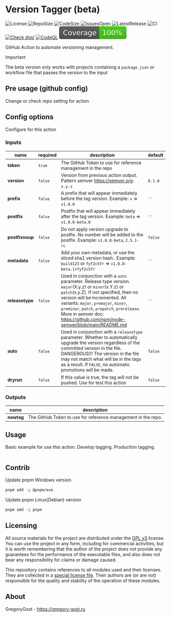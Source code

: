 # Version Tagger (beta)

![License](https://img.shields.io/github/license/GregoryGost/version-tagger)
![RepoSize](https://img.shields.io/github/repo-size/GregoryGost/version-tagger)
![CodeSize](https://img.shields.io/github/languages/code-size/GregoryGost/version-tagger)
![IssuesOpen](https://img.shields.io/github/issues-raw/GregoryGost/version-tagger)
![LatestRelease](https://img.shields.io/github/v/release/GregoryGost/version-tagger)
![CI](https://github.com/GregoryGost/version-tagger/actions/workflows/ci.yml/badge.svg)
[![Check dist/](https://github.com/GregoryGost/version-tagger/actions/workflows/check-dist.yml/badge.svg)](https://github.com/GregoryGost/version-tagger/actions/workflows/check-dist.yml)
[![CodeQL](https://github.com/GregoryGost/version-tagger/actions/workflows/codeql-analysis.yml/badge.svg)](https://github.com/GregoryGost/version-tagger/actions/workflows/codeql-analysis.yml)
[![Coverage](./badges/coverage.svg)](./badges/coverage.svg)

GitHub Action to automate versioning management.

> [!IMPORTANT]
>
> The beta version only works with projects containing a `package.json` or workflow file that passes the version to the
> input

## Pre usage (github config)

Change or check repo setting for action

## Config options

Configure for this action

### Inputs

| name            | required | description                                                                                                                                                                                                                                                                                                                                           | default |
| --------------- | -------- | ----------------------------------------------------------------------------------------------------------------------------------------------------------------------------------------------------------------------------------------------------------------------------------------------------------------------------------------------------- | ------- |
| **token**       | `true`   | The GitHub Token to use for reference management in the repo                                                                                                                                                                                                                                                                                          |         |
| **version**     | `false`  | Version from previous action output. Pattern semver <https://semver.org>: `x.y.z`                                                                                                                                                                                                                                                                     | `0.1.0` |
| **prefix**      | `false`  | A prefix that will appear immediately before the tag version. Example: `v` => `v1.0.0`                                                                                                                                                                                                                                                                | `''`    |
| **postfix**     | `false`  | Postfix that will appear immediately after the tag version. Example: `beta` => `v1.0.0-beta.0`                                                                                                                                                                                                                                                        | `''`    |
| **postfixnoup** | `false`  | Do not apply version upgrade to postfix. No number will be added to the postfix. Example: `v1.0.0-beta`, `2.5.1-rc`                                                                                                                                                                                                                                   | `false` |
| **metadata**    | `false`  | Add your own metadata, or use the sliced sha1 version hash.. Example: `build123` or `fyf2c5fr` => `v1.0.0-beta.1+fyf2c5fr`                                                                                                                                                                                                                            | `''`    |
| **releasetype** | `false`  | Used in conjunction with a `auto` parameter. Release type version. `major`(X.y.z) or `minor`(x.Y.z) or `patch`(x.y.Z). If not specified, then no version will be incremented. All variants: `major`, `premajor`, `minor`, `preminor`, `patch`, `prepatch`, `prerelease`. More in semver doc: <https://github.com/npm/node-semver/blob/main/README.md> | `''`    |
| **auto**        | `false`  | Used in conjunction with a `releasetype` parameter. Whether to automatically upgrade the version regardless of the committed version in the file. DANGEROUS!!! The version in the file may not match what will be in the tags as a result. If `FALSE`, no automatic promotions will be made.                                                          | `false` |
| **dryrun**      | `false`  | If this value is true, the tag will not be pushed. Use for test this action                                                                                                                                                                                                                                                                           | `false` |

### Outputs

| name       | description                                                   |
| ---------- | ------------------------------------------------------------- |
| **newtag** | The GitHub Token to use for reference management in the repo. |

## Usage

Basic example for use this action. Develop tagging. Production tagging.

```yml

```

## Contrib

Update pnpm Windows version

```sh
pnpm add -g @pnpm/exe
```

Update pnpm Linux(Debian) version

```sh
pnpm add -g pnpm
```

## Licensing

All source materials for the project are distributed under the [GPL v3](./LICENSE 'License Description') license. You
can use the project in any form, including for commercial activities, but it is worth remembering that the author of the
project does not provide any guarantees for the performance of the executable files, and also does not bear any
responsibility for claims or damage caused.

This repository contains references to all modules used and their licenses. They are collected in a
[special license file](./dist/licenses.txt). Their authors are (or are not) responsible for the quality and stability of
the operation of these modules.

## About

GregoryGost - <https://gregory-gost.ru>
